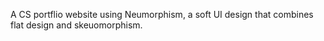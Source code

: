 A CS portflio website using Neumorphism, a soft UI design that combines flat design and skeuomorphism. 

